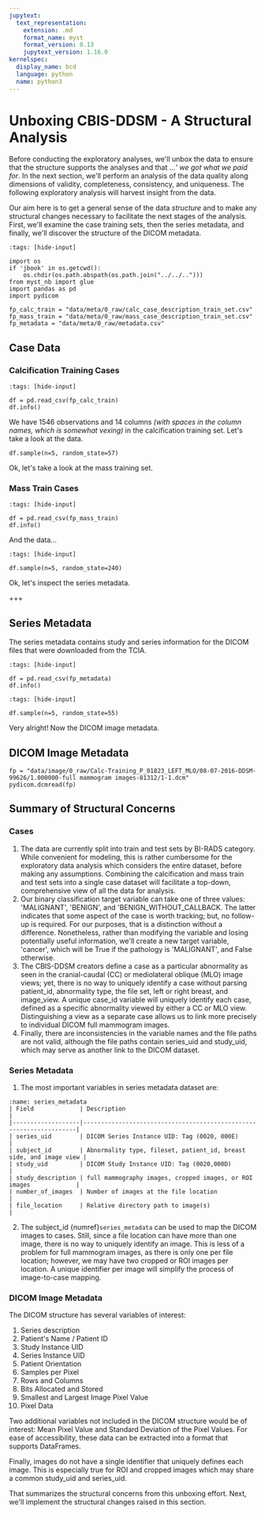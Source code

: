 ```yaml
---
jupytext:
  text_representation:
    extension: .md
    format_name: myst
    format_version: 0.13
    jupytext_version: 1.16.0
kernelspec:
  display_name: bcd
  language: python
  name: python3
---
```


# Unboxing CBIS-DDSM - A Structural Analysis

Before conducting the exploratory analyses, we'll unbox the data to ensure that the structure supports the analyses and that ...*' we got what we paid for*. In the next section, we'll perform an analysis of the data quality along dimensions of validity, completeness, consistency, and uniqueness. The following exploratory analysis will harvest insight from the data. 

Our aim here is to get a general sense of the data *structure* and to make any structural changes necessary to facilitate the next stages of the analysis. First, we'll examine the case training sets, then the series metadata, and finally, we'll discover the structure of the DICOM metadata.

```{code-cell} ipython3
:tags: [hide-input]

import os
if 'jbook' in os.getcwd():
    os.chdir(os.path.abspath(os.path.join("../../..")))
from myst_nb import glue
import pandas as pd
import pydicom

fp_calc_train = "data/meta/0_raw/calc_case_description_train_set.csv"
fp_mass_train = "data/meta/0_raw/mass_case_description_train_set.csv"
fp_metadata = "data/meta/0_raw/metadata.csv"
```

## Case Data

### Calcification Training Cases

```{code-cell} ipython3
:tags: [hide-input]

df = pd.read_csv(fp_calc_train)
df.info()
```

We have 1546 observations and 14 columns *(with spaces in the column names, which is somewhat vexing)* in the calcification training set. Let's take a look at the data.

```{code-cell} ipython3
df.sample(n=5, random_state=57)
```

Ok, let's take a look at the mass training set.

### Mass Train Cases

```{code-cell} ipython3
:tags: [hide-input]

df = pd.read_csv(fp_mass_train)
df.info()
```

And the data...

```{code-cell} ipython3
:tags: [hide-input]

df.sample(n=5, random_state=240)
```

Ok, let's inspect the series metadata.

+++

## Series Metadata

The series metadata contains study and series information for the DICOM files that were downloaded from the TCIA.

```{code-cell} ipython3
:tags: [hide-input]

df = pd.read_csv(fp_metadata)
df.info()
```

```{code-cell} ipython3
:tags: [hide-input]

df.sample(n=5, random_state=55)
```

Very alright! Now the DICOM image metadata.

## DICOM Image Metadata

```{code-cell} ipython3
fp = "data/image/0_raw/Calc-Training_P_01823_LEFT_MLO/08-07-2016-DDSM-99626/1.000000-full mammogram images-81312/1-1.dcm"
pydicom.dcmread(fp)
```

## Summary of Structural Concerns

### Cases

1. The data are currently split into train and test sets by BI-RADS category. While convenient for modeling, this is rather cumbersome for the exploratory data analysis which considers the entire dataset, before making any assumptions. Combining the calcification and mass train and test sets into a single case dataset will facilitate a top-down, comprehensive view of all the data for analysis.
2. Our binary classification target variable can take one of three values: 'MALIGNANT', 'BENIGN', and 'BENIGN_WITHOUT_CALLBACK. The latter indicates that some aspect of the case is worth tracking; but, no follow-up is required. For our purposes, that is a distinction without a difference. Nonetheless, rather than modifying the variable and losing potentially useful information, we'll create a new target variable, 'cancer', which will be True if the pathology is 'MALIGNANT', and False otherwise.
3. The CBIS-DDSM creators define a case as a particular abnormality as seen in the cranial-caudal (CC) or mediolateral oblique (MLO) image views; yet, there is no way to uniquely identify a case without parsing patient_id, abnormality type, the file set, left or right breast, and image_view. A unique case_id variable will uniquely identify each case, defined as a specific abnormality viewed by either a CC or MLO view. Distinguishing a view as a separate case allows us to link more precisely to individual  DICOM full mammogram images. 
4. Finally, there are inconsistencies in the variable names and the file paths are not valid, although the file paths contain series_uid and study_uid, which may serve as another link to the DICOM dataset.

### Series Metadata

1. The most important variables in series metadata dataset are:

```{table} Series Metadata
:name: series_metadata
| Field             | Description                                                        |
|-------------------|--------------------------------------------------------------------|
| series_uid        | DICOM Series Instance UID: Tag (0020, 000E)                        |
| subject_id        | Abnormality type, fileset, patient_id, breast side, and image view |
| study_uid         | DICOM Study Instance UID: Tag (0020,000D)                          |
| study_description | full mammography images, cropped images, or ROI images             |
| number_of_images  | Number of images at the file location                              |
| file_location     | Relative directory path to image(s)                                |
```

2. The subject_id {numref}`series_metadata` can be used to map the DICOM images to cases. Still, since a file location can have more than one image, there is no way to uniquely identify an image. This is less of a problem for full mammogram images, as there is only one per file location; however, we may have two cropped or ROI images per location. A unique identifier per image will simplify the process of image-to-case mapping.

### DICOM Image Metadata

The DICOM structure has several variables of interest:
1.  Series description
2.  Patient's Name / Patient ID
3.  Study Instance UID
4.  Series Instance UID
5.  Patient Orientation
6.  Samples per Pixel
7.  Rows and Columns
8.  Bits Allocated and Stored
9.  Smallest and Largest Image Pixel Value
10. Pixel Data

Two additional variables not included in the DICOM structure would be of interest: Mean Pixel Value and Standard Deviation of the Pixel Values. For ease of accessibility, these data can be extracted into a format that supports DataFrames.

Finally, images do not have a single identifier that uniquely defines each image. This is especially true for ROI and cropped images which may share a common study_uid and series_uid. 

That summarizes the structural concerns from this unboxing effort. Next, we'll implement the structural changes raised in this section.
